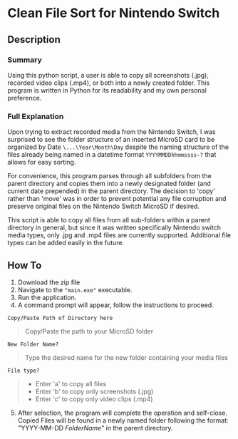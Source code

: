# Clean File Sort for Nintendo Switch
## Description
### Summary
Using this python script, a user is able to copy all screenshots (.jpg), recorded video clips (.mp4), or both into a newly created folder. This program is written in Python for its readability and my own personal preference.

### Full Explanation
Upon trying to extract recorded media from the Nintendo Switch, I was surprised to see the folder structure
of an inserted MicroSD card to be organized by Date `\...\Year\Month\Day` despite the naming structure of the files already being named in a datetime format `YYYYMMDDhhmmssss-?` that allows for easy sorting. 

For convenience, this program parses through all subfolders from the parent directory and copies them into a newly designated folder (and current date prepended) in the parent directory. The decision to 'copy' rather than 'move' was in order to prevent potential any file corruption and preserve original files on the Nintendo Switch MicroSD if desired.

This script is able to copy all files from all sub-folders within a parent directory in general, but since it was written specifically Nintendo switch media types, only .jpg and .mp4 files are currently supported. Additional file types can be added easily in the future.


## How To
 1. Download the zip file
 2. Navigate to the `"main.exe"` executable.
 3. Run the application.
 4. A command prompt will appear, follow the instructions to proceed.
  
   `Copy/Paste Path of Directory here`
   > Copy/Paste the path to your MicroSD folder
  
   `New Folder Name?`
   >Type the desired name for the new folder containing your media files
  
   `File type?`
   >- Enter 'a' to copy all files
   >- Enter 'b' to copy only screenshots (.jpg)
   >- Enter 'c' to copy only video clips (.mp4)
  
 5. After selection, the program will complete the operation and self-close. 
Copied Files will be found in a newly named folder following the format: "YYYY-MM-DD _FolderName_"
in the parent directory.
